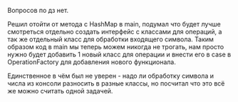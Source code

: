 Вопросов по дз нет.

Решил отойти от метода с HashMap в main, подумал что будет лучше смотреться отдельно создать интерфейс с классами для операций, а так же отдельный класс для обработки входящего символа. Таким образом код в main мы теперь можем никогда не трогать, нам просто нужно будет добавить 1 новый класс для операции и внести его в case в OperationFactory для добавления нового функционала.

Единственное в чём был не уверен - надо ли обработку символа и числа из консоли разносить в разные классы, но посчитал что это всё же можно считать одной задачей.